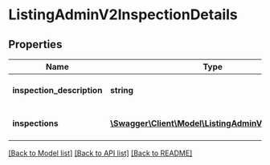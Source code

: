 # ListingAdminV2InspectionDetails

## Properties
Name | Type | Description | Notes
------------ | ------------- | ------------- | -------------
**inspection_description** | **string** | Free text field for inspections | [optional] 
**inspections** | [**\Swagger\Client\Model\ListingAdminV2Inspection[]**](ListingAdminV2Inspection.md) | Inspection times of the listing | [optional] 

[[Back to Model list]](../../README.md#documentation-for-models) [[Back to API list]](../../README.md#documentation-for-api-endpoints) [[Back to README]](../../README.md)

